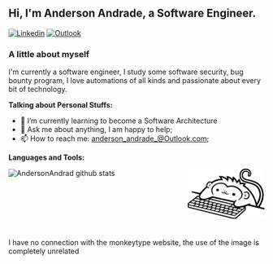 <!-- Your title -->

## Hi, I'm Anderson Andrade, a Software Engineer.

[![Linkedin](https://img.shields.io/badge/-LinkedIn-blue?style=flat&logo=Linkedin&logoColor=white)](https://www.linkedin.com/in/andersonandrad/)
[![Outlook](https://img.shields.io/badge/-Outlook-blue?style=flat&logo=Gmail&logoColor=black)](mailto:Anderson_Andrade_@Outlook.com)

<!--About you title-->

### A little about myself

<!--About you text-->

I'm currently a software engineer, I study some software security, bug bounty program, I love automations of all kinds and passionate about every bit of technology.

<!-- Talking about you -->

**Talking about Personal Stuffs:**

<!-- Any image aligned to the right. Beware the width -->
<!-- <img width="55%" align="right" alt="Github" src="https://raw.githubusercontent.com/AndersonAndrad/AndersonAndrad/a9a4e129d35c9c63ebdada2713fbf6c0d7960b52/images/centerimage.svg" /> -->

- 🌱 I’m currently learning to become a Software Architecture
- 💬 Ask me about anything, I am happy to help;
- 📫 How to reach me: anderson_andrade_@Outlook.com;

**Languages and Tools:**

<!-- Your github readme stats
You can use this api: https://github.com/anuraghazra/github-readme-stats
-->

<a href="https://github.com/AndersonAndrad">
  <img width="50%" align="left" alt="AndersonAndrad github stats" src="https://github-readme-stats.vercel.app/api?username=AndersonAndrad&show_icons=true&hide_border=true&theme=dark" />
</a>

<a href="https://monkeytype.com/">
  <img width="30%"  align="right"  alt="MonkeyType" src="https://raw.githubusercontent.com/AndersonAndrad/AndersonAndrad/master/images/monkeytype.gif"/>
</a>
<br/>
<br/>
<br/>
<br/>
<br/>
<br/>
<br/>
<br/>
<span>I have no connection with the monkeytype website, the use of the image is completely unrelated</span>
